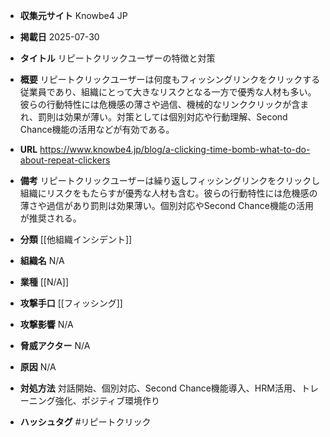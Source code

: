 - **収集元サイト**
Knowbe4 JP

- **掲載日**
2025-07-30

- **タイトル**
リピートクリックユーザーの特徴と対策

- **概要**
リピートクリックユーザーは何度もフィッシングリンクをクリックする従業員であり、組織にとって大きなリスクとなる一方で優秀な人材も多い。彼らの行動特性には危機感の薄さや過信、機械的なリンククリックが含まれ、罰則は効果が薄い。対策としては個別対応や行動理解、Second Chance機能の活用などが有効である。

- **URL**
https://www.knowbe4.jp/blog/a-clicking-time-bomb-what-to-do-about-repeat-clickers

- **備考**
リピートクリックユーザーは繰り返しフィッシングリンクをクリックし組織にリスクをもたらすが優秀な人材も含む。彼らの行動特性には危機感の薄さや過信があり罰則は効果薄い。個別対応やSecond Chance機能の活用が推奨される。

- **分類**
[[他組織インシデント]]

- **組織名**
N/A

- **業種**
[[N/A]]

- **攻撃手口**
[[フィッシング]]

- **攻撃影響**
N/A

- **脅威アクター**
N/A

- **原因**
N/A

- **対処方法**
対話開始、個別対応、Second Chance機能導入、HRM活用、トレーニング強化、ポジティブ環境作り

- **ハッシュタグ**
#リピートクリック
